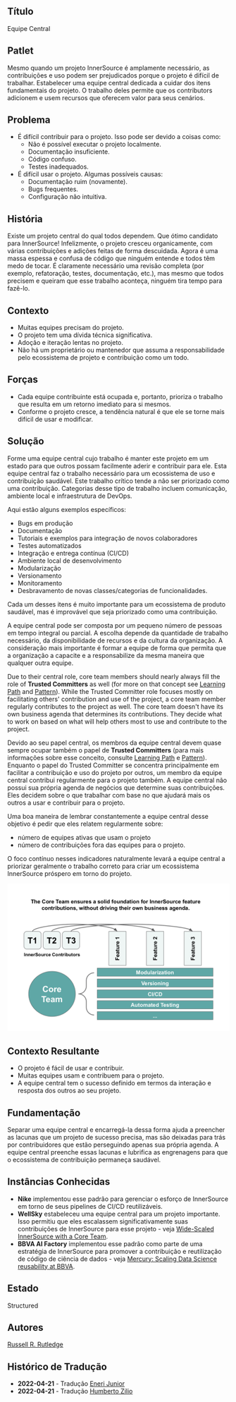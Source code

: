 ## Título

Equipe Central

## Patlet

Mesmo quando um projeto InnerSource é amplamente necessário, as contribuições e uso podem ser prejudicados porque o projeto é difícil de trabalhar.
Estabelecer uma equipe central dedicada a cuidar dos itens fundamentais do projeto.
O trabalho deles permite que os contributors adicionem e usem recursos que oferecem valor para seus cenários.

## Problema

* É difícil contribuir para o projeto.
Isso pode ser devido a coisas como:
  * Não é possível executar o projeto localmente.
  * Documentação insuficiente.
  * Código confuso.
  * Testes inadequados.
* É difícil usar o projeto.
Algumas possíveis causas:
  * Documentação ruim (novamente).
  * Bugs frequentes.
  * Configuração não intuitiva.

## História

Existe um projeto central do qual todos dependem.
Que ótimo candidato para InnerSource!
Infelizmente, o projeto cresceu organicamente, com várias contribuições e adições feitas de forma descuidada.
Agora é uma massa espessa e confusa de código que ninguém entende e todos têm medo de tocar.
É claramente necessário uma revisão completa (por exemplo, refatoração, testes, documentação, etc.), mas mesmo que todos precisem e queiram que esse trabalho aconteça, ninguém tira tempo para fazê-lo.

## Contexto

- Muitas equipes precisam do projeto.
- O projeto tem uma dívida técnica significativa.
- Adoção e iteração lentas no projeto.
- Não há um proprietário ou mantenedor que assuma a responsabilidade pelo ecossistema de projeto e contribuição como um todo.

## Forças

- Cada equipe contribuinte está ocupada e, portanto, prioriza o trabalho que resulta em um retorno imediato para si mesmos.
- Conforme o projeto cresce, a tendência natural é que ele se torne mais difícil de usar e modificar.

## Solução

Forme uma equipe central cujo trabalho é manter este projeto em um estado para que outros possam facilmente aderir e contribuir para ele.
Esta equipe central faz o trabalho necessário para um ecossistema de uso e contribuição saudável.
Este trabalho crítico tende a não ser priorizado como uma contribuição.
Categorias desse tipo de trabalho incluem comunicação, ambiente local e infraestrutura de DevOps.

Aqui estão alguns exemplos específicos:

- Bugs em produção
- Documentação
- Tutoriais e exemplos para integração de novos colaboradores
- Testes automatizados
- Integração e entrega contínua (CI/CD)
- Ambiente local de desenvolvimento
- Modularização
- Versionamento
- Monitoramento
- Desbravamento de novas classes/categorias de funcionalidades.

Cada um desses itens é muito importante para um ecossistema de produto saudável, mas é improvável que seja priorizado como uma contribuição.

A equipe central pode ser composta por um pequeno número de pessoas em tempo integral ou parcial.
A escolha depende da quantidade de trabalho necessário, da disponibilidade de recursos e da cultura da organização.
A consideração mais importante é formar a equipe de forma que permita que a organização a capacite e a responsabilize da mesma maneira que qualquer outra equipe.

Due to their central role, core team members should nearly always fill the role of **Trusted Committers** as well (for more on that concept see [Learning Path][tc-learning-path] and [Pattern][tc-pattern]).
While the Trusted Committer role focuses mostly on facilitating others' contribution and use of the project, a core team member regularly contributes to the project as well.
The core team doesn't have its own business agenda that determines its contributions.
They decide what to work on based on what will help others most to use and contribute to the project.

Devido ao seu papel central, os membros da equipe central devem quase sempre ocupar também o papel de **Trusted Committers** (para mais informações sobre esse conceito, consulte [Learning Path][tc-learning-path] e [Pattern][tc-pattern]).
Enquanto o papel do Trusted Committer se concentra principalmente em facilitar a contribuição e uso do projeto por outros, um membro da equipe central contribui regularmente para o projeto também.
A equipe central não possui sua própria agenda de negócios que determine suas contribuições.
Eles decidem sobre o que trabalhar com base no que ajudará mais os outros a usar e contribuir para o projeto.

Uma boa maneira de lembrar constantemente a equipe central desse objetivo é pedir que eles relatem regularmente sobre:

- número de equipes ativas que usam o projeto
- número de contribuições fora das equipes para o projeto.

O foco contínuo nesses indicadores naturalmente levará a equipe central a priorizar geralmente o trabalho correto para criar um ecossistema InnerSource próspero em torno do projeto.

![Responsibilities of Core Team and InnerSource Contributors](../../../assets/img/core-team.png)

## Contexto Resultante

- O projeto é fácil de usar e contribuir.
- Muitas equipes usam e contribuem para o projeto.
- A equipe central tem o sucesso definido em termos da interação e resposta dos outros ao seu projeto.

## Fundamentação

Separar uma equipe central e encarregá-la dessa forma ajuda a preencher as lacunas que um projeto de sucesso precisa, mas são deixadas para trás por contribuidores que estão perseguindo apenas sua própria agenda. A equipe central preenche essas lacunas e lubrifica as engrenagens para que o ecossistema de contribuição permaneça saudável.

## Instâncias Conhecidas

* **Nike** implementou esse padrão para gerenciar o esforço de InnerSource em torno de seus pipelines de CI/CD reutilizáveis.
* **WellSky** estabeleceu uma equipe central para um projeto importante. Isso permitiu que eles escalassem significativamente suas contribuições de InnerSource para esse projeto - veja [Wide-Scaled InnerSource with a Core Team](https://www.youtube.com/watch?v=kgxexjYdhIc).
* **BBVA AI Factory** implementou esse padrão como parte de uma estratégia de InnerSource para promover a contribuição e reutilização de código de ciência de dados - veja [Mercury: Scaling Data Science reusability at BBVA](https://www.bbvaaifactory.com/mercury-acelerando-la-reutilizacion-en-ciencia-de-datos-dentro-de-bbva/).

## Estado

Structured

## Autores

[Russell R. Rutledge](https://github.com/rrrutledge)

[tc-learning-path]: https://innersourcecommons.org/learn/learning-path/trusted-committer/
[tc-pattern]: ./trusted-committer.md

## Histórico de Tradução

- **2022-04-21** - Tradução [Eneri Junior](https://github.com/jrcosta)
- **2022-04-21** - Tradução [Humberto Zilio](https://github.com/zilio)
